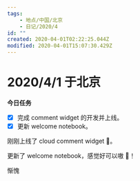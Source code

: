 ```yaml
---
tags:
    - 地点/中国/北京
    - 日记/2020/4
id: ""
created: 2020-04-01T02:22:25.044Z
modified: 2020-04-01T15:07:30.429Z
---
```


# 2020/4/1 于北京

<!-- @crossnote.comment "id":"c50c3dce-842b-4d56-b7f6-782cc3d92684" -->

**今日任务**

- [x] 完成 comment widget 的开发并上线。
- [x] 更新 welcome notebook。

<!-- @timer "date":"Wed Apr 01 2020 16:18:56 GMT+0800 (China Standard Time)" -->

刚刚上线了 cloud comment widget 🐼。

<!-- @timer "date":"Wed Apr 01 2020 16:48:55 GMT+0800 (China Standard Time)","duration":"30 minutes" -->

更新了 welcome notebook，感觉好可以嗷 🍊！

<!-- @timer "date":"Wed Apr 01 2020 23:06:27 GMT+0800 (China Standard Time)","duration":"about 6 hours" -->

惭愧
